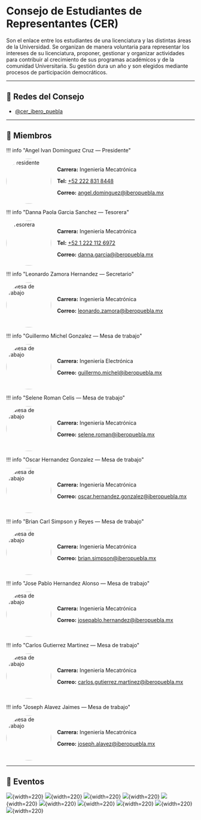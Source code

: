 # Consejo de Estudiantes de Representantes (CER)

Son el enlace entre los estudiantes de una licenciatura y las distintas áreas de la Universidad. Se organizan de manera voluntaria para representar los intereses de su licenciatura, proponer, gestionar y organizar actividades para contribuir al crecimiento de sus programas académicos y de la comunidad Universitaria. Su gestión dura un año y son elegidos mediante procesos de participación democráticos.

---

## 📣 Redes del Consejo

- <i class="fa-brands fa-instagram"></i>  [@cer_ibero_puebla](https://instagram.com/tu_usuario)

---

## 👥 Miembros


!!! info "Angel Ivan Dominguez Cruz — Presidente"
    <div style="display: flex; align-items: center; gap: 1rem;">
        <img src="../../images/angel.jpg" alt="Presidente" style="border-radius:50%; width:120px; height:120px; object-fit:cover;">
        <div>
            <p><strong>Carrera:</strong> Ingeniería Mecatrónica</p>
            <p><strong>Tel:</strong> <a href="tel:+522228318448">+52 222 831 8448</a></p>
            <p><strong>Correo:</strong> <a href="mailto:angel.dominguez@iberopuebla.mx">angel.dominguez@iberopuebla.mx</a></p>
        </div>
    </div>

!!! info "Danna Paola Garcia Sanchez — Tesorera"
    <div style="display: flex; align-items: center; gap: 1rem;">
        <img src="../../images/danna.jpg" alt="Tesorera" style="border-radius:50%; width:120px; height:120px; object-fit:cover;">
        <div>
            <p><strong>Carrera:</strong> Ingeniería Mecatrónica</p>
            <p><strong>Tel:</strong> <a href="tel:+5212221126972">+52 1 222 112 6972</a></p>
            <p><strong>Correo:</strong> <a href="mailto:danna.garcia@iberopuebla.mx">danna.garcia@iberopuebla.mx</a></p>
        </div>
    </div>

!!! info "Leonardo Zamora Hernandez — Secretario"
    <div style="display: flex; align-items: center; gap: 1rem;">
        <img src="../../images/leonardo.jpg" alt="Mesa de trabajo" style="border-radius:50%; width:120px; height:120px; object-fit:cover;">
        <div>
            <p><strong>Carrera:</strong> Ingeniería Mecatrónica</p>
            <p><strong>Correo:</strong> <a href="mailto:leonardo.zamora@iberopuebla.mx">leonardo.zamora@iberopuebla.mx</a></p>
        </div>
    </div>

!!! info "Guillermo Michel Gonzalez — Mesa de trabajo"
    <div style="display: flex; align-items: center; gap: 1rem;">
        <img src="../../images/memo.jpg" alt="Mesa de trabajo" style="border-radius:50%; width:120px; height:120px; object-fit:cover;">
        <div>
            <p><strong>Carrera:</strong> Ingeniería Electrónica</p>
            <p><strong>Correo:</strong> <a href="mailto:guillermo.michel@iberopuebla.mx">guillermo.michel@iberopuebla.mx</a></p>
        </div>
    </div>

!!! info "Selene Roman Celis — Mesa de trabajo"
    <div style="display: flex; align-items: center; gap: 1rem;">
        <img src="../../images/selene.jpg" alt="Mesa de trabajo" style="border-radius:50%; width:120px; height:120px; object-fit:cover;">
        <div>
            <p><strong>Carrera:</strong> Ingeniería Mecatrónica</p>
            <p><strong>Correo:</strong> <a href="mailto:selene.roman@iberopuebla.mx">selene.roman@iberopuebla.mx</a></p>
        </div>
    </div>

!!! info "Oscar Hernandez Gonzalez — Mesa de trabajo"
    <div style="display: flex; align-items: center; gap: 1rem;">
        <img src="../../images/oski.jpg" alt="Mesa de trabajo" style="border-radius:50%; width:120px; height:120px; object-fit:cover;">
        <div>
            <p><strong>Carrera:</strong> Ingeniería Mecatrónica</p>
            <p><strong>Correo:</strong> <a href="mailto:oscar.hernandez.gonzalez@iberopuebla.mx">oscar.hernandez.gonzalez@iberopuebla.mx</a></p>
        </div>
    </div>

!!! info "Brian Carl Simpson y Reyes — Mesa de trabajo"
    <div style="display: flex; align-items: center; gap: 1rem;">
        <img src="../../images/brian.jpg" alt="Mesa de trabajo" style="border-radius:50%; width:120px; height:120px; object-fit:cover;">
        <div>
            <p><strong>Carrera:</strong> Ingeniería Mecatrónica</p>
            <p><strong>Correo:</strong> <a href="mailto:brian.simpson@iberopuebla.mx">brian.simpson@iberopuebla.mx</a></p>
        </div>
    </div>

!!! info "Jose Pablo Hernandez Alonso — Mesa de trabajo"
    <div style="display: flex; align-items: center; gap: 1rem;">
        <img src="../../images/jp.jpg" alt="Mesa de trabajo" style="border-radius:50%; width:120px; height:120px; object-fit:cover;">
        <div>
            <p><strong>Carrera:</strong> Ingeniería Mecatrónica</p>
            <p><strong>Correo:</strong> <a href="mailto:josepablo.hernandez@iberopuebla.mx">josepablo.hernandez@iberopuebla.mx</a></p>
        </div>
    </div>

!!! info "Carlos Gutierrez Martinez — Mesa de trabajo"
    <div style="display: flex; align-items: center; gap: 1rem;">
        <img src="../../images/charlie.jpg" alt="Mesa de trabajo" style="border-radius:50%; width:120px; height:120px; object-fit:cover;">
        <div>
            <p><strong>Carrera:</strong> Ingeniería Mecatrónica</p>
            <p><strong>Correo:</strong> <a href="mailto:carlos.gutierrez.martinez@iberopuebla.mx">carlos.gutierrez.martinez@iberopuebla.mx</a></p>
        </div>
    </div>



!!! info "Joseph Alavez Jaimes — Mesa de trabajo"
    <div style="display: flex; align-items: center; gap: 1rem;">
        <img src="../../images/joseph.jpg" alt="Mesa de trabajo" style="border-radius:50%; width:120px; height:120px; object-fit:cover;">
        <div>
            <p><strong>Carrera:</strong> Ingeniería Mecatrónica</p>
            <p><strong>Correo:</strong> <a href="mailto:joseph.alavez@iberopuebla.mx">joseph.alavez@iberopuebla.mx</a></p>
        </div>
    </div>

---

## 🎉 Eventos
![](../images/malinche.jpg){width=220} 
![](../images/luchas.jpg){width=220} 
![](../images/praga.jpg){width=220}
![](../images/fab24.jpg){width=220}
![](../images/cdmx.jpg){width=220}
![](../images/leon.jpg){width=220}
![](../images/ieeeday.jpg){width=220}
![](../images/humanitarian.jpg){width=220}
![](../images/andes.jpg){width=220}
![](../images/wro.jpg){width=220}
